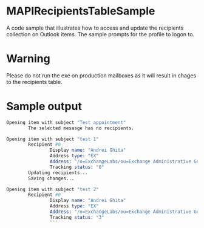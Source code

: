 # MAPIRecipientsTableSample
A code sample that illustrates how to access and update the recipients collection on Outlook items. The sample prompts for the profile to logon to. 

# Warning
Please do not run the exe on production mailboxes as it will result in chages to the recipients table. 

# Sample output

```s
Opening item with subject "Test appointment"
        The selected mesasge has no recipients.

Opening item with subject "test 1"
        Recipient #0
                Display name: "Andrei Ghita"
                Address type: "EX"
                Address: "/o=ExchangeLabs/ou=Exchange Administrative Group (FYDIBOHF23SPDLT)/cn=Recipients/cn=24988e4426a04bceb9df2a1b61c23ff9-mailbox1"
                Tracking status: "0"
        Updating recipients...
        Saving changes...

Opening item with subject "test 2"
        Recipient #0
                Display name: "Andrei Ghita"
                Address type: "EX"
                Address: "/o=ExchangeLabs/ou=Exchange Administrative Group (FYDIBOHF23SPDLT)/cn=Recipients/cn=24988e4426a04bceb9df2a1b61c23ff9-mailbox1"
                Tracking status: "3"
                ```
